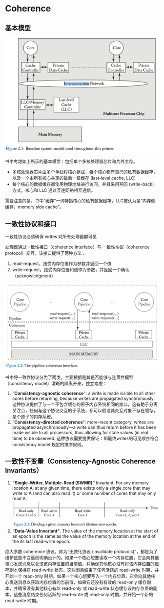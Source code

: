 # Coherence

## 基本模型

![Baseline system model](https://raw.githubusercontent.com/TDAkory/ImageResources/main/img/baselinesystemmodel.png)

书中考虑如上所示的基本模型：包括单个多核处理器芯片和片外主存。

* 多核处理器芯片由多个单线程核心组成，每个核心都有自己的私有数据缓存，以及一个由所有核心共享的最后一级缓存 (last-level cache, LLC)
* 每个核心的数据缓存都使用物理地址进行访问，并且采用写回 (write-back) 方式。核心和 LLC 通过互连网络相互通信。

需要注意的是，书中“缓存”一词特指核心的私有数据缓存，LLC被认为是“内存侧缓存，memory side cache”。

## 一致性协议和接口

一致性协议必须确保 writes 对所有处理器都可见

处理器通过一致性接口（coherence interface）与 一致性协议（coherence protocol）交互。该接口提供了两种方法：

1. read-request，接受内存位置作为参数并返回一个值
2. write-request，接受内存位置和值作为参数，并返回一个确认（acknowledgment）

![coherence protocal interface](https://raw.githubusercontent.com/TDAkory/ImageResources/main/img/coherence_protocal_interface.png)

书中将一致性协议分为了两类，主要根据是其是否能够与连贯性模型（consistency model）清晰的隔离开来，独立考虑：

1. "**Consistency-agnostic coherence**": a write is made visible to all other cores before returning, because writes are propagated synchronously. 这种协议提供了与一个不包含缓存的原子内存系统相同的接口，这有助于分离关注点，任何与这个协议交互的子系统，都可以假设其交互对象不存在缓存，是个原子的内存系统。
2. "**Consistency-directed coherence**": more-recent category, writes are propagated asynchronously—a write can thus return before it has been made visible to all processors, thus allowing for stale values (in real time) to be observed. 这种协议需要提供保证：即最终writes的可见顺序符合 consistency model 规定的排序规则。

## 一致性不变量（Consistency-Agnostic Coherence Invariants）

1. **"Single-Writer, Multiple-Read (SWMR)"** Invariant. For any memory location A, at any given time, there exists only a single core that may write to A (and can also read it) or some number of cores that may only read A.
![deviding memory location lifetime into epochs](https://raw.githubusercontent.com/TDAkory/ImageResources/main/img/memory_loc_lifetime_into_epoch.png)
2. **"Data-Value Invariant"**. The value of the memory location at the start of an epoch is the same as the value of the memory location at the end of the its last read-write epoch.

绝大多数 coherence 协议，称为“无效化协议 (invalidate protocols)”，都是为了维护这些不变量而明确设计的。如果一个核心想要读取一个内存位置，它会向其他核心发送消息以获取该内存位置的当前值，并确保其他核心没有将该内存位置的缓存副本保持在 read-write 状态。这些消息结束了任何活跃的 read-write 时期，并开始一个 read-only 时期。如果一个核心想要写入一个内存位置，它会向其他核心发送消息以获取内存位置的当前值，如果它还没有有效的 read-only 缓存副本，并确保没有其他核心有以 read-only 或 read-write 状态缓存该内存位置的副本。这些消息结束任何活跃的 read-write 或 read-only 时期，并开始一个新的 read-write 时期。